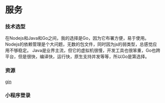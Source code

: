 # 服务

### 技术选型

在Nodejs和Java和Go之间，我的选择是Go，因为它布署方便，易于使用。
Nodejs的依赖管理是个大问题，无数的包文件，同时因为js的弱类型，总感觉应用不够稳定。
Java是业界主流，但它的虚拟机很慢，开发工具也很笨重，Go也跨平台，但是很快，编译快，运行快，原生支持并发等等，所以Go是第选择。

### 资源

[gin](https://github.com/gin-gonic/gin)

### 小程序登录

